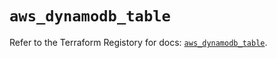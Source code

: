 # `aws_dynamodb_table`

Refer to the Terraform Registory for docs: [`aws_dynamodb_table`](https://registry.terraform.io/providers/hashicorp/aws/5.15.0/docs/resources/dynamodb_table).
